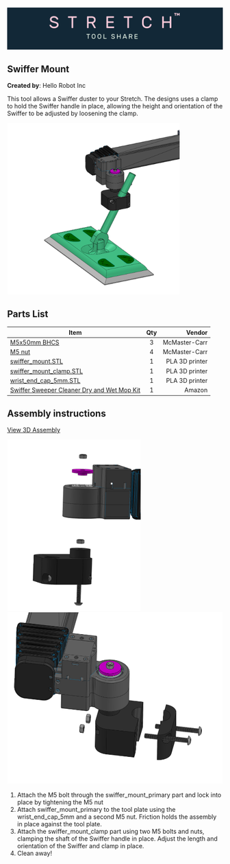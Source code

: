 ![image](../../images/banner.png)

## Swiffer Mount

**Created by**: Hello Robot Inc

This tool allows a Swiffer duster to your Stretch. The designs uses a clamp to hold the Swiffer handle in place, allowing the height and orientation of the Swiffer to be adjusted by loosening the clamp.



<img src="images/swiffer_A.PNG" alt="image" height="400" />

## Parts List

| Item | Qty | Vendor           |
| ------------- |:-------------:| -----: |
| [M5x50mm BHCS](https://www.mcmaster.com/92095A228) | 3 | McMaster-Carr|
| [M5 nut](https://www.mcmaster.com/93330a449) | 4 | McMaster-Carr|
| [swiffer_mount.STL](CAD/swiffer_mount.STL) | 1 |    PLA 3D printer|
| [swiffer_mount_clamp.STL](CAD/swiffer_mount_clam.STL) | 1 | PLA 3D printer |
| [wrist_end_cap_5mm.STL](CAD/wrist_end_cap_5mm.STL) | 1 | PLA 3D printer |
| [Swiffer Sweeper Cleaner Dry and Wet Mop Kit](https://www.amazon.com/gp/product/B00N6FT6TM/ref=ppx_yo_dt_b_asin_title_o08_s00?ie=UTF8&psc=1) | 1 | Amazon |

## Assembly instructions
[View 3D Assembly](CAD/ASSEM_Swiffer_Holder_V1.STL)

<img src="images/swiffer_C.PNG" alt="image" height="400" />

<img src="images/swiffer_b.PNG" alt="image" height="400" />

1. Attach the M5 bolt through the swiffer_mount_primary part and lock into place by tightening the M5 nut
2. Attach  swiffer_mount_primary to the tool plate using the wrist_end_cap_5mm and a second M5 nut. Friction holds the assembly in place against the tool plate.
3. Attach the swiffer_mount_clamp part using two M5 bolts and nuts, clamping the shaft of the Swiffer handle in place. Adjust the length and orientation of the Swiffer and clamp in place.
4. Clean away!
